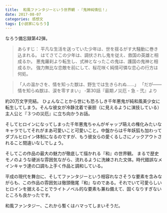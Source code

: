 ```yaml
---
title:  和風ファンタジーという世界観 -『鬼神純情伝！』
date: 2017-08-07
categories: 感想文
tags: [小説家になろう]
---
```

なろう備忘録第42弾。

>あらすじ：
平凡な生活を送っていた少年は、世を揺るがす大騒動に巻き込まれる。
はてさてこの少年は、調伏されし鬼を従え、救国の英雄と相成るか。
悪鬼羅刹より転生し、式神となったこの鬼は、護国の鬼神と相成るか。
強力無比な恋敵を前にして、桜花咲く純情可憐な恋心の行方は何処。

 

>「人の温かさを、情を知った獣は、野生では生きられぬ……」
「だが――情を知らぬ獣は、涙を零すまい」
-第30話『最期ノ災厄・急 - 弐』より

 

 

約20万文字完結。
ひょんなことから世にも恐ろしき千年悪鬼が純和風美少女に転生してしまう。そんな彼女が冷静沈着で豪胆（に見えるように演技している）主人公と『３つの災厄』に立ち向かうお話。


 
そしてヒロインになってしまった千年悪鬼ちゃんがギャップ萌えの権化みたいなキャラでしてそれがまあ可愛いこと可愛いこと。中盤からは千年妖狐も加わってダブルヒロイン体制になるのですが、もう彼女らの愛くるしさにノックアウトされること間違いなしでしょう。

そしてこの作品の最大の魅力が徹底して描かれる『和』の世界観。
まるで歴史モノのような硬派な雰囲気ながら、流れるように洗練された文体。時代錯誤なメインキャラ達の口調も上手く作品と調和している。

平成の現代を舞台に、そしてファンタジーという相容れなさそうな要素を含みながらも、この作品の雰囲気は徹頭徹尾『和』なのである。それでいて可愛らしいヒロインを据えることでライトノベル的な要素も兼ね備えて、固くなりすぎないところも良かったです。

和風ファンタジー、これから暫くはハマってしまいそうだ。